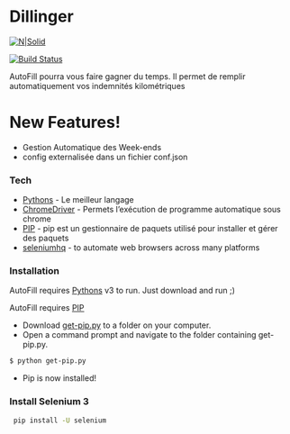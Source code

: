 # Dillinger

[![N|Solid](https://cldup.com/dTxpPi9lDf.thumb.png)]()

[![Build Status](https://travis-ci.org/joemccann/dillinger.svg?branch=master)](https://travis-ci.org/joemccann/dillinger)

AutoFill pourra vous faire gagner du temps.
Il permet de remplir automatiquement vos indemnités kilométriques

# New Features!

  - Gestion Automatique des Week-ends
  - config externalisée dans un fichier conf.json

### Tech

* [Pythons](https://www.python.org/) - Le meilleur langage 
* [ChromeDriver](https://chromedriver.chromium.org/) - Permets l’exécution de programme automatique sous chrome  
* [PIP](https://www.liquidweb.com/kb/install-pip-windows/) - pip est un gestionnaire de paquets utilisé pour installer et gérer des paquets
* [seleniumhq](https://www.seleniumhq.org/projects/webdriver/) - to automate web browsers across many platforms


### Installation

AutoFill requires [Pythons](https://www.python.org/) v3 to run.
Just download  and run ;) 

AutoFill requires [PIP](https://www.liquidweb.com/kb/install-pip-windows/)
- Download [get-pip.py](https://bootstrap.pypa.io/get-pip.py) to a folder on your computer.
- Open a command prompt and navigate to the folder containing get-pip.py.
```sh
$ python get-pip.py
```
- Pip is now installed!

### Install Selenium 3

```sh
 pip install -U selenium
```

